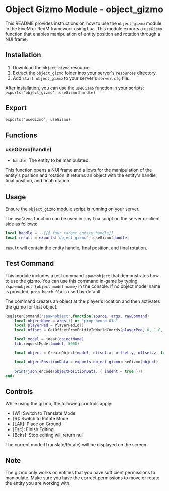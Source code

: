 # Object Gizmo Module - object_gizmo

This README provides instructions on how to use the `object_gizmo` module in the FiveM or RedM framework using Lua. This module exports a `useGizmo` function that enables manipulation of entity position and rotation through a NUI frame.

## Installation

1. Download the `object_gizmo` resource.
2. Extract the `object_gizmo` folder into your server's `resources` directory.
3. Add `start object_gizmo` to your server's `server.cfg` file.

After installation, you can use the `useGizmo` function in your scripts: `exports['object_gizmo']:useGizmo(handle)`

## Export

`exports("useGizmo", useGizmo)`

## Functions

### useGizmo(handle)

- `handle`: The entity to be manipulated.

This function opens a NUI frame and allows for the manipulation of the entity's position and rotation. It returns an object with the entity's handle, final position, and final rotation.

## Usage

Ensure the `object_gizmo` module script is running on your server.

The `useGizmo` function can be used in any Lua script on the server or client side as follows:

```lua
local handle = --[[@ Your target entity handle]]
local result = exports['object_gizmo']:useGizmo(handle)
```

`result` will contain the entity handle, final position, and final rotation.

## Test Command

This module includes a test command `spawnobject` that demonstrates how to use the gizmo. You can use this command in-game by typing `/spawnobject {object model name}` in the console. If no object model name is provided, `prop_bench_01a` is used by default.

The command creates an object at the player's location and then activates the gizmo for that object.

```lua
RegisterCommand('spawnobject',function(source, args, rawCommand)
    local objectName = args[1] or "prop_bench_01a"
    local playerPed = PlayerPedId()
    local offset = GetOffsetFromEntityInWorldCoords(playerPed, 0, 1.0, 0)

    local model = joaat(objectName)
    lib.requestModel(model, 5000)

    local object = CreateObject(model, offset.x, offset.y, offset.z, true, false, false)

    local objectPositionData = exports.object_gizmo:useGizmo(object)

    print(json.encode(objectPositionData, { indent = true }))
end)
```

## Controls

While using the gizmo, the following controls apply:
- [W]: Switch to Translate Mode
- [R]: Switch to Rotate Mode
- [LAlt]: Place on Ground
- [Esc]: Finish Editing
- [Bcks]: Stop editing will return nul

The current mode (Translate/Rotate) will be displayed on the screen.

## Note

The gizmo only works on entities that you have sufficient permissions to manipulate. Make sure you have the correct permissions to move or rotate the entity you are working with.
